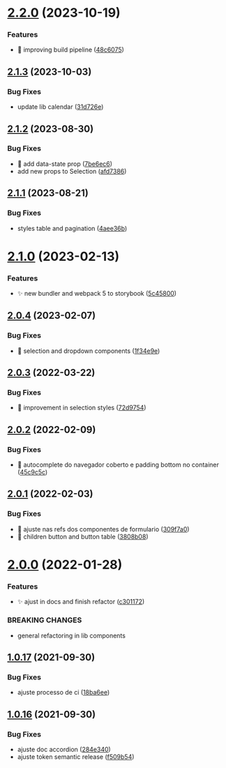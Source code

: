 # [2.2.0](https://github.com/QueroDelivery/quero-components-web/compare/v2.1.3...v2.2.0) (2023-10-19)


### Features

* :construction_worker: improving build pipeline ([48c6075](https://github.com/QueroDelivery/quero-components-web/commit/48c607555471f98090a07bb802604e4a9e787105))

## [2.1.3](https://github.com/QueroDelivery/quero-components-web/compare/v2.1.2...v2.1.3) (2023-10-03)


### Bug Fixes

* update lib calendar ([31d726e](https://github.com/QueroDelivery/quero-components-web/commit/31d726e0da59779a8adb8b384a398ec5f25ea9d1))

## [2.1.2](https://github.com/QueroDelivery/quero-components-web/compare/v2.1.1...v2.1.2) (2023-08-30)


### Bug Fixes

* :bug: add data-state prop ([7be6ec6](https://github.com/QueroDelivery/quero-components-web/commit/7be6ec663aef959cb6cd153699bd63b2407e9f67))
* add new props to Selection ([afd7386](https://github.com/QueroDelivery/quero-components-web/commit/afd73863b03628665c2cff032c210c82918a2e05))

## [2.1.1](https://github.com/QueroDelivery/quero-components-web/compare/v2.1.0...v2.1.1) (2023-08-21)


### Bug Fixes

* styles table and pagination ([4aee36b](https://github.com/QueroDelivery/quero-components-web/commit/4aee36b9c20be662384306536b2f90b4974788fe))

# [2.1.0](https://github.com/QueroDelivery/quero-components-web/compare/v2.0.4...v2.1.0) (2023-02-13)


### Features

* :sparkles: new bundler and webpack 5 to storybook ([5c45800](https://github.com/QueroDelivery/quero-components-web/commit/5c45800fe0c37c03647d522a914cda86d6474bea))

## [2.0.4](https://github.com/QueroDelivery/quero-components-web/compare/v2.0.3...v2.0.4) (2023-02-07)


### Bug Fixes

* :bug: selection and dropdown components ([1f34e9e](https://github.com/QueroDelivery/quero-components-web/commit/1f34e9eaf22e62e2f0318e3f57d8be2aa486ebdc))

## [2.0.3](https://github.com/QueroDelivery/quero-components-web/compare/v2.0.2...v2.0.3) (2022-03-22)


### Bug Fixes

* :lipstick: improvement in selection styles ([72d9754](https://github.com/QueroDelivery/quero-components-web/commit/72d9754e330111f75c95ba4f14cb22a439c29e17))

## [2.0.2](https://github.com/QueroDelivery/quero-components-web/compare/v2.0.1...v2.0.2) (2022-02-09)


### Bug Fixes

* :bug: autocomplete do navegador coberto e padding bottom no container ([45c9c5c](https://github.com/QueroDelivery/quero-components-web/commit/45c9c5ce77cfe965c5bb9104bc30494da04b0e02))

## [2.0.1](https://github.com/QueroDelivery/quero-components-web/compare/v2.0.0...v2.0.1) (2022-02-03)


### Bug Fixes

* :bug: ajuste nas refs dos componentes de formulario ([309f7a0](https://github.com/QueroDelivery/quero-components-web/commit/309f7a04154f33c40b051cd0df53c03e30d449a8))
* :bug: children button and button table ([3808b08](https://github.com/QueroDelivery/quero-components-web/commit/3808b08fa7da0660a38ce57191e12f0fbaa36383))

# [2.0.0](https://github.com/QueroDelivery/quero-components-web/compare/v1.0.17...v2.0.0) (2022-01-28)


### Features

* :sparkles: ajust in docs and finish refactor ([c301172](https://github.com/QueroDelivery/quero-components-web/commit/c30117275e610f61de1fa9ce93378edb9b42c1ed))


### BREAKING CHANGES

* general refactoring in lib components

## [1.0.17](https://github.com/QueroDelivery/quero-components-web/compare/v1.0.16...v1.0.17) (2021-09-30)


### Bug Fixes

* ajuste processo de ci ([18ba6ee](https://github.com/QueroDelivery/quero-components-web/commit/18ba6eec9eea944c16b3a83dde7b1b4a4af823c0))

## [1.0.16](https://github.com/QueroDelivery/quero-components-web/compare/v1.0.15...v1.0.16) (2021-09-30)


### Bug Fixes

* ajuste doc accordion ([284e340](https://github.com/QueroDelivery/quero-components-web/commit/284e34068d7ea39d58d200c51119c334f6490a95))
* ajuste token semantic release ([f509b54](https://github.com/QueroDelivery/quero-components-web/commit/f509b5450f26b3157ba7b4d35229e34b110bf468))
